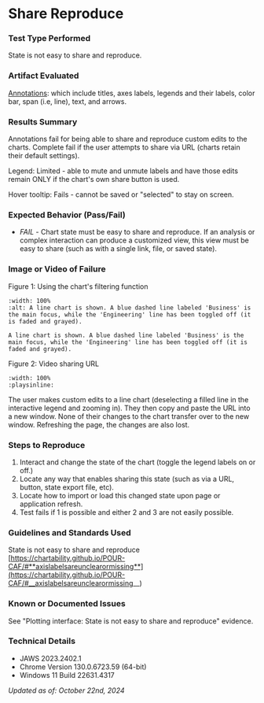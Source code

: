 # Share Reproduce

### Test Type Performed

State is not easy to share and reproduce.

### Artifact Evaluated

[Annotations](https://docs.bokeh.org/en/latest/docs/user_guide/interaction.html): which include titles, axes labels, legends and their labels, color bar, span (i.e, line), text, and arrows.

### Results Summary

Annotations fail for being able to share and reproduce custom edits to the charts. Complete fail if the user attempts to share via URL (charts retain their default settings).

Legend: Limited - able to mute and unmute labels and have those edits remain ONLY if the chart's own share button is used.

Hover tooltip: Fails - cannot be saved or "selected" to stay on screen.

### Expected Behavior (Pass/Fail)

- _FAIL_ - Chart state must be easy to share and reproduce. If an analysis or complex interaction can produce a customized view, this view must be easy to share (such as with a single link, file, or saved state).

### Image or Video of Failure

Figure 1: Using the chart's filtering function

```{figure} ./assets/annotations_share-reproduce_1.png
:width: 100%
:alt: A line chart is shown. A blue dashed line labeled 'Business' is the main focus, while the 'Engineering' line has been toggled off (it is faded and grayed).

A line chart is shown. A blue dashed line labeled 'Business' is the main focus, while the 'Engineering' line has been toggled off (it is faded and grayed).
```

Figure 2: Video sharing URL

```{video} ./assets/annotations_share-reproduce_2.mp4
:width: 100%
:playsinline:
```

The user makes custom edits to a line chart (deselecting a filled line in the interactive legend and zooming in). They then copy and paste the URL into a new window. None of their changes to the chart transfer over to the new window. Refreshing the page, the changes are also lost.

### Steps to Reproduce

1. Interact and change the state of the chart (toggle the legend labels on or off.)
2. Locate any way that enables sharing this state (such as via a URL, button, state export file, etc).
3. Locate how to import or load this changed state upon page or application refresh.
4. Test fails if 1 is possible and either 2 and 3 are not easily possible.

### Guidelines and Standards Used

State is not easy to share and reproduce [https://chartability.github.io/POUR-CAF/#**axislabelsareunclearormissing**](https://chartability.github.io/POUR-CAF/#__axislabelsareunclearormissing__)

<!-- ### Related Evidence
See "Plotting interface: State is not easy to share and reproduce" evidence.  -->

### Known or Documented Issues

See "Plotting interface: State is not easy to share and reproduce" evidence.

### Technical Details

- JAWS 2023.2402.1
- Chrome Version 130.0.6723.59 (64-bit)
- Windows 11 Build 22631.4317

_Updated as of: October 22nd, 2024_

<!-- ### Notes

Downloading the current state of the chart is an awesome feature for accessibility, but I also recommend adding url queries to any online application/demo where people are able to manipulate the view of a chart or charts as well. For example, if plot tools are used to change the coordinates or view of a chart or (for the scatter plot) if dropdowns/tabs or other interface elements can be interacted with to change the application state, that exact state can be accessed by someone else simply by sharing the user's current URL. Google maps (accessed via browser) is incredible at this. They encode zoom, angle of view, coordinates, and current user selection in the URL for the sake of sharing interaction state. -->
